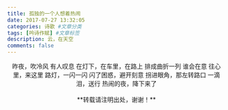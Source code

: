 ```yaml
---
title: 孤独的一个人想着热闹
date: 2017-07-27 13:32:05
categories: 诗歌 #文章分类
tags: [吟诗作赋] #文章标签
description: 云，在天空
comments: false
---
```


<!--more-->
<center>
昨夜，吹冷风
有人叹息
在灯下，在车里，在路上
排成曲折一列
谁会在意
往心里，来这里
路灯，一闪一闪
闪了困惑，避开刻意
拐进眼角，那左转路口
一滴泪，送行
热闹的夜，降下来了
</center>
<br/>
<center>**转载请注明出处，谢谢！**</center>